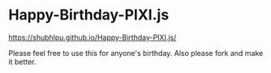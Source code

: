 # Happy-Birthday-PIXI.js

https://shubhlpu.github.io/Happy-Birthday-PIXI.js/

Please feel free to use this for anyone's birthday. Also please fork and make it better.
